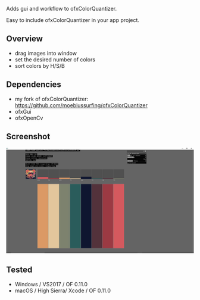 Adds gui and workflow to ofxColorQuantizer. 

Easy to include ofxColorQuantizer in your app project.

## Overview
* drag images into window
* set the desired number of colors
* sort colors by H/S/B

## Dependencies

- my fork of ofxColorQuantizer: https://github.com/moebiussurfing/ofxColorQuantizer
- ofxGui
- ofxOpenCv

## Screenshot

![Alt text](/screenshot.JPG?raw=true "MoebiusSurfing")

## Tested

- Windows / VS2017 / OF 0.11.0
- macOS / High Sierra/ Xcode / OF 0.11.0
